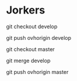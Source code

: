 # Jorkers

git checkout develop

git push ovhorigin develop

git checkout master

git merge develop

git push ovhorigin master
